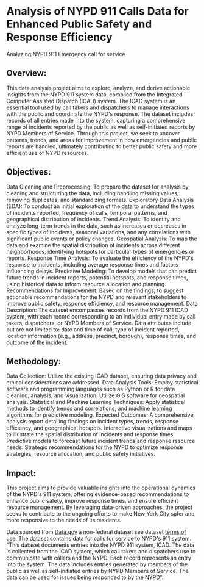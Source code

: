 # Analysis of NYPD 911 Calls Data for Enhanced Public Safety and Response Efficiency
Analyzing NYPD 911 Emergency call for service

## Overview:
This data analysis project aims to explore, analyze, and derive actionable insights from the NYPD 911 system data, compiled from the Integrated Computer Assisted Dispatch (ICAD) system. The ICAD system is an essential tool used by call takers and dispatchers to manage interactions with the public and coordinate the NYPD's response. The dataset includes records of all entries made into the system, capturing a comprehensive range of incidents reported by the public as well as self-initiated reports by NYPD Members of Service. Through this project, we seek to uncover patterns, trends, and areas for improvement in how emergencies and public reports are handled, ultimately contributing to better public safety and more efficient use of NYPD resources.

## Objectives:
Data Cleaning and Preprocessing: To prepare the dataset for analysis by cleaning and structuring the data, including handling missing values, removing duplicates, and standardizing formats.
Exploratory Data Analysis (EDA): To conduct an initial exploration of the data to understand the types of incidents reported, frequency of calls, temporal patterns, and geographical distribution of incidents.
Trend Analysis: To identify and analyze long-term trends in the data, such as increases or decreases in specific types of incidents, seasonal variations, and any correlations with significant public events or policy changes.
Geospatial Analysis: To map the data and examine the spatial distribution of incidents across different neighborhoods, identifying hotspots for particular types of emergencies or reports.
Response Time Analysis: To evaluate the efficiency of the NYPD's response to incidents, including average response times and factors influencing delays.
Predictive Modeling: To develop models that can predict future trends in incident reports, potential hotspots, and response times, using historical data to inform resource allocation and planning.
Recommendations for Improvement: Based on the findings, to suggest actionable recommendations for the NYPD and relevant stakeholders to improve public safety, response efficiency, and resource management.
Data Description:
The dataset encompasses records from the NYPD 911 ICAD system, with each record corresponding to an individual entry made by call takers, dispatchers, or NYPD Members of Service. Data attributes include but are not limited to: date and time of call, type of incident reported, location information (e.g., address, precinct, borough), response times, and outcome of the incident.

## Methodology:
Data Collection: Utilize the existing ICAD dataset, ensuring data privacy and ethical considerations are addressed.
Data Analysis Tools: Employ statistical software and programming languages such as Python or R for data cleaning, analysis, and visualization. Utilize GIS software for geospatial analysis.
Statistical and Machine Learning Techniques: Apply statistical methods to identify trends and correlations, and machine learning algorithms for predictive modeling.
Expected Outcomes:
A comprehensive analysis report detailing findings on incident types, trends, response efficiency, and geographical hotspots.
Interactive visualizations and maps to illustrate the spatial distribution of incidents and response times.
Predictive models to forecast future incident trends and response resource needs.
Strategic recommendations for the NYPD to optimize response strategies, resource allocation, and public safety initiatives.

## Impact:
This project aims to provide valuable insights into the operational dynamics of the NYPD's 911 system, offering evidence-based recommendations to enhance public safety, improve response times, and ensure efficient resource management. By leveraging data-driven approaches, the project seeks to contribute to the ongoing efforts to make New York City safer and more responsive to the needs of its residents.

Data sourced from [Data.gov](https://catalog.data.gov/dataset/nypd-calls-for-service) a non-federal dataset see dataset [terms of use](https://www.nyc.gov/home/terms-of-use.page). The dataset contains data for calls for service to NYPD's 911 system. "This dataset documents entries into the NYPD 911 system, ICAD. The data is collected from the ICAD system, which call takers and dispatchers use to communicate with callers and the NYPD. Each record represents an entry into the system. The data includes entries generated by members of the public as well as self-initiated entries by NYPD Members of Service. The data can be used for issues being responded to by the NYPD".

